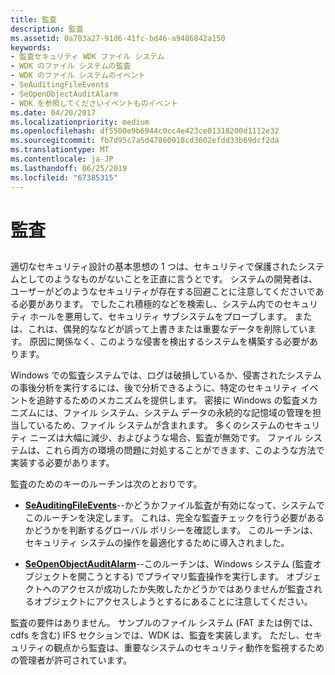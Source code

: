 ```yaml
---
title: 監査
description: 監査
ms.assetid: 0a703a27-91d6-41fc-bd46-a9486842a150
keywords:
- 監査セキュリティ WDK ファイル システム
- WDK のファイル システムの監査
- WDK のファイル システムのイベント
- SeAuditingFileEvents
- SeOpenObjectAuditAlarm
- WDK を参照してくださいイベントものイベント
ms.date: 04/20/2017
ms.localizationpriority: medium
ms.openlocfilehash: df5500e9b6944c0cc4e423ce01318200d1112e32
ms.sourcegitcommit: fb7d95c7a5d47860918cd3602efdd33b69dcf2da
ms.translationtype: MT
ms.contentlocale: ja-JP
ms.lasthandoff: 06/25/2019
ms.locfileid: "67385315"
---
```

# <a name="auditing"></a>監査


## <span id="ddk_auditing_if"></span><span id="DDK_AUDITING_IF"></span>


適切なセキュリティ設計の基本思想の 1 つは、セキュリティで保護されたシステムとしてのようなものがないことを正直に言うとです。 システムの開発者は、ユーザーがどのようなセキュリティが存在する回避ことに注意してくださいである必要があります。 でしたこれ積極的などを検索し、システム内でのセキュリティ ホールを悪用して、セキュリティ サブシステムをプローブします。 または、これは、偶発的ななどが誤って上書きまたは重要なデータを削除しています。 原因に関係なく、このような侵害を検出するシステムを構築する必要があります。

Windows での監査システムでは、ログは破損しているか、侵害されたシステムの事後分析を実行するには、後で分析できるように、特定のセキュリティ イベントを追跡するためのメカニズムを提供します。 密接に Windows の監査メカニズムには、ファイル システム、システム データの永続的な記憶域の管理を担当しているため、ファイル システムが含まれます。 多くのシステムのセキュリティ ニーズは大幅に減少、およびような場合、監査が無効です。 ファイル システムは、これら両方の環境の問題に対処することができます、このような方法で実装する必要があります。

監査のためのキーのルーチンは次のとおりです。

-   [**SeAuditingFileEvents**](https://docs.microsoft.com/windows-hardware/drivers/ddi/content/ntifs/nf-ntifs-seauditingfileevents)--かどうかファイル監査が有効になって、システムでこのルーチンを決定します。 これは、完全な監査チェックを行う必要があるかどうかを判断するグローバル ポリシーを確認します。 このルーチンは、セキュリティ システムの操作を最適化するために導入されました。

-   [**SeOpenObjectAuditAlarm**](https://docs.microsoft.com/windows-hardware/drivers/ddi/content/ntifs/nf-ntifs-seopenobjectauditalarm)--このルーチンは、Windows システム (監査オブジェクトを開こうとする) でプライマリ監査操作を実行します。 オブジェクトへのアクセスが成功したか失敗したかどうかではありませんが監査されるオブジェクトにアクセスしようとするにあることに注意してください。

監査の要件はありません。 サンプルのファイル システム (FAT または例では、cdfs を含む) IFS セクションでは、WDK は、監査を実装します。 ただし、セキュリティの観点から監査は、重要なシステムのセキュリティ動作を監視するための管理者が許可されています。

 

 





